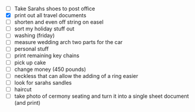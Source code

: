 - [ ] Take Sarahs shoes to post office
- [x] print out all travel documents
- [ ] shorten and even off string on easel 
- [ ] sort my holiday stuff out
- [ ] washing (friday)
- [ ] measure wedding arch two parts for the car
- [ ] personal stuff
- [ ] print remaining key chains
- [ ] pick up cake
- [ ] change money (450 pounds)
- [ ] neckless that can allow the adding of a ring easier
- [ ] look for sarahs sandles
- [ ] haircut
- [ ] take photo of cermony seating and turn it into a single sheet document (and print)